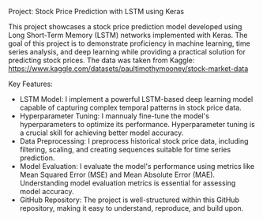 Project: Stock Price Prediction with LSTM using Keras

This project showcases a stock price prediction model developed using Long Short-Term Memory (LSTM) networks implemented with Keras. The goal of this project is to demonstrate proficiency in machine learning, time series analysis, and deep learning while providing a practical solution for predicting stock prices. The data was taken from Kaggle: https://www.kaggle.com/datasets/paultimothymooney/stock-market-data

Key Features:

- LSTM Model: I implement a powerful LSTM-based deep learning model capable of capturing complex temporal patterns in stock price data.
- Hyperparameter Tuning: I mannualy fine-tune the model's hyperparameters to optimize its performance. Hyperparameter tuning is a crucial skill for achieving better model accuracy.
- Data Preprocessing: I preprocess historical stock price data, including filtering, scaling, and creating sequences suitable for time series prediction.
- Model Evaluation: I evaluate the model's performance using metrics like Mean Squared Error (MSE) and Mean Absolute Error (MAE). Understanding model evaluation metrics is essential for assessing model accuracy.
- GitHub Repository: The project is well-structured within this GitHub repository, making it easy to understand, reproduce, and build upon.
